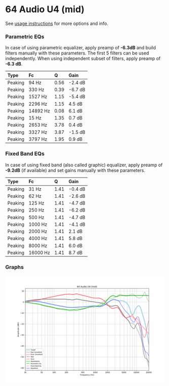 # 64 Audio U4 (mid)
See [usage instructions](https://github.com/jaakkopasanen/AutoEq#usage) for more options and info.

### Parametric EQs
In case of using parametric equalizer, apply preamp of **-6.3dB** and build filters manually
with these parameters. The first 5 filters can be used independently.
When using independent subset of filters, apply preamp of **-6.3 dB**.

| Type    | Fc       |    Q | Gain    |
|:--------|:---------|:-----|:--------|
| Peaking | 94 Hz    | 0.56 | -2.4 dB |
| Peaking | 330 Hz   | 0.39 | -6.7 dB |
| Peaking | 1527 Hz  | 1.15 | -5.4 dB |
| Peaking | 2296 Hz  | 1.15 | 4.5 dB  |
| Peaking | 14892 Hz | 0.08 | 6.1 dB  |
| Peaking | 15 Hz    | 1.35 | 0.7 dB  |
| Peaking | 2653 Hz  | 3.78 | 0.4 dB  |
| Peaking | 3327 Hz  | 3.87 | -1.5 dB |
| Peaking | 3797 Hz  | 1.95 | 0.9 dB  |

### Fixed Band EQs
In case of using fixed band (also called graphic) equalizer, apply preamp of **-9.2dB**
(if available) and set gains manually with these parameters.

| Type    | Fc       |    Q | Gain    |
|:--------|:---------|:-----|:--------|
| Peaking | 31 Hz    | 1.41 | -0.4 dB |
| Peaking | 62 Hz    | 1.41 | -2.6 dB |
| Peaking | 125 Hz   | 1.41 | -4.7 dB |
| Peaking | 250 Hz   | 1.41 | -6.2 dB |
| Peaking | 500 Hz   | 1.41 | -4.7 dB |
| Peaking | 1000 Hz  | 1.41 | -4.1 dB |
| Peaking | 2000 Hz  | 1.41 | 2.1 dB  |
| Peaking | 4000 Hz  | 1.41 | 5.8 dB  |
| Peaking | 8000 Hz  | 1.41 | 6.0 dB  |
| Peaking | 16000 Hz | 1.41 | 8.7 dB  |

### Graphs
![](./64%20Audio%20U4%20(mid).png)